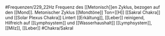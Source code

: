 #Frequenzen/229_22Hz
Frequenz des [[Metonisch]]en Zyklus, bezogen auf den [[Mond]].
Metonischer Zyklus
[[Mondtöne]]
Ton=[[H]]
[[Sakral Chakra]] und [[Solar Plexus Chakra]]
Lintert [[Erkältung]], [[Leber]] reinigend, Hilfreich auf [[Lymphsystem]] und [[Wasserhaushalt]]
[[Lymphsystem]], [[Milz]], [[Leber]]
#Chakra/Sakral